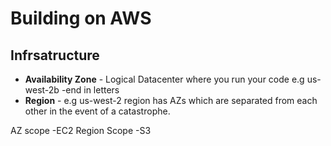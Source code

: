# Building on AWS

## Infrsatructure

- **Availability Zone** - Logical Datacenter where you run your code e.g us-west-2b -end in letters
- **Region** - e.g us-west-2 region has AZs which are separated from each other in the event of a catastrophe.

AZ scope -EC2
Region Scope -S3
